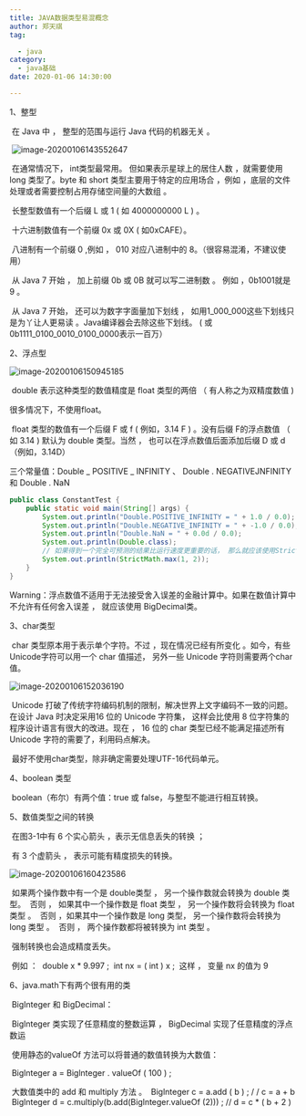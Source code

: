 ```yaml
---
title: JAVA数据类型易混概念
author: 郑天祺
tag:

  - java
category:
  - java基础
date: 2020-01-06 14:30:00

---
```


1、整型

​		在 Java 中 ， 整型的范围与运行 Java 代码的机器无关 。	

​	![image-20200106143552647](/assets/images/inttype.png)

​		在通常情况下， int类型最常用。 但如果表示星球上的居住人数 ，就需要使用 long 类型了。byte 和 short 类型主要用于特定的应用场合 ，例如 ，底层的文件处理或者需要控制占用存储空间量的大数组 。

​		长整型数值有一个后缀 L 或 1 ( 如 4000000000 L ) 。

​		十六进制数值有一个前缀 0x 或 0X ( 如0xCAFE）。

​		八进制有一个前缀 0 ,例如 ， 010 对应八进制中的 8。（很容易混淆，不建议使用）

​		从 Java 7 开始 ， 加上前缀 0b 或 0B 就可以写二进制数 。 例如 ，0b1001就是 9 。

​		从 Java 7 开始， 还可以为数字字面量加下划线 ， 如用1_000_000这些下划线只是为丫让人更易读 。Java编译器会去除这些下划线。 ( 或0b1111_0100_0010_0100_0000表示一百万）

2、浮点型

![image-20200106150945185](/assets/images/floattype.png)

​		double 表示这种类型的数值精度是 float 类型的两倍 （ 有人称之为双精度数值 )

很多情况下，不使用float。

​		float 类型的数值有一个后缀 F 或 f ( 例如，3.14 F ) 。没有后缀 F的浮点数值 （ 如 3.14 ) 默认为 double 类型。当然 ， 也可以在浮点数值后面添加后缀 D 或 d（例如，3.14D）

三个常量值：Double _ POSITIVE _ INFINITY 、 Double . NEGATIVEJNFINITY 和 Double . NaN

```java
public class ConstantTest {
    public static void main(String[] args) {
        System.out.println("Double.POSITIVE_INFINITY = " + 1.0 / 0.0);
        System.out.println("Double.NEGATIVE_INFINITY = " + -1.0 / 0.0);
        System.out.println("Double.NaN = " + 0.0d / 0.0);
        System.out.println(Double.class);
        // 如果得到一个完全可预测的结果比运行速度更重要的话， 那么就应该使用StrictMath类 遵循IEEE 754
        System.out.println(StrictMath.max(1, 2));
    }
}

```

​		Warning：浮点数值不适用于无法接受舍入误差的金融计算中。如果在数值计算中不允许有任何舍入误差 ， 就应该使用 BigDecimal类。

3、char类型

​		char 类型原本用于表示单个字符。不过 ，现在情况已经有所变化 。如今，有些 Unicode字符可以用一个 char 值描述， 另外一些 Unicode 字符则需要两个char 值。

![image-20200106152036190](/assets/images/chartype.png)

​		Unicode 打破了传统字符编码机制的限制，解决世界上文字编码不一致的问题。在设计 Java 时决定采用16 位的 Unicode 字符集， 这样会比使用 8 位字符集的程序设计语言有很大的改进。现在 ， 16 位的 char 类型已经不能满足描述所有 Unicode 字符的需要了，利用码点解决。

​		最好不使用char类型，除非确定需要处理UTF-16代码单元。

4、boolean 类型

​		boolean（布尔）有两个值：true 或 false，与整型不能进行相互转换。

5、数值类型之间的转换

​		在图3-1中有 6 个实心箭头 ，表示无信息丢失的转换 ； 

​		有 3 个虚箭头 ， 表示可能有精度损失的转换。

![image-20200106160423586](/assets/images/typetrans.png)

​		如果两个操作数中有一个是 double类型 ， 另一个操作数就会转换为 double 类型。
​		否则 ， 如果其中一个操作数是 float 类型 ， 另一个操作数将会转换为 float 类型 。
​		否则 ，如果其中一个操作数是 long 类型， 另一个操作数将会转换为 long 类型 。
​		否则 ， 两个操作数都将被转换为 int 类型 。

​		强制转换也会造成精度丢失。

​		例如 ：
​			double x * 9.997 ;
​			int nx = ( int ) x ;
​			这样 ， 变量 nx 的值为 9

6、java.math下有两个很有用的类

​		BigInteger 和 BigDecimal：

​		Biglnteger 类实现了任意精度的整数运算 ， BigDecimal 实现了任意精度的浮点数运

​		使用静态的valueOf 方法可以将普通的数值转换为大数值：		

​				Biglnteger a = Biglnteger . valueOf ( 100 ) ;

​		大数值类中的 add 和 multiply 方法 。
​				Biglnteger c = a.add ( b ) ;  / / c = a + b
​				Biglnteger d = c.multiply(b.add(Biglnteger.valueOf (2))) ;  // d = c * ( b + 2 )